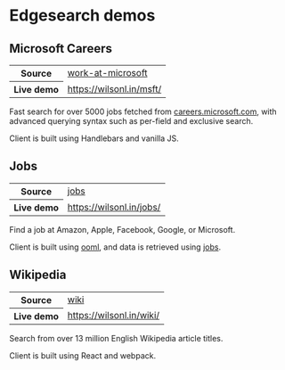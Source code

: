 # Edgesearch demos

## Microsoft Careers

<table>
    <tr>
      <th>Source</th>
      <td><a href="./work-at-microsoft">work-at-microsoft</a></td>
    </tr>
    <tr>
      <th>Live demo</th>
      <td><a href="https://wilsonl.in/msft/" target="_blank" rel="noopener">https://wilsonl.in/msft/</a></td>
    </tr>
</table>

Fast search for over 5000 jobs fetched from [careers.microsoft.com](https://careers.microsoft.com), with advanced querying syntax such as per-field and exclusive search.

Client is built using Handlebars and vanilla JS.

## Jobs

<table>
    <tr>
      <th>Source</th>
      <td><a href="./jobs">jobs</a></td>
    </tr>
    <tr>
      <th>Live demo</th>
      <td><a href="https://wilsonl.in/jobs/" target="_blank" rel="noopener">https://wilsonl.in/jobs/</a></td>
    </tr>
</table>

Find a job at Amazon, Apple, Facebook, Google, or Microsoft.

Client is built using [ooml](https://github.com/wilsonzlin/ooml), and data is retrieved using [jobs](https://github.com/wilsonzlin/jobs).

## Wikipedia

<table>
    <tr>
      <th>Source</th>
      <td><a href="./wiki">wiki</a></td>
    </tr>
    <tr>
      <th>Live demo</th>
      <td><a href="https://wilsonl.in/wiki/" target="_blank" rel="noopener">https://wilsonl.in/wiki/</a></td>
    </tr>
</table>

Search from over 13 million English Wikipedia article titles.

Client is built using React and webpack.
